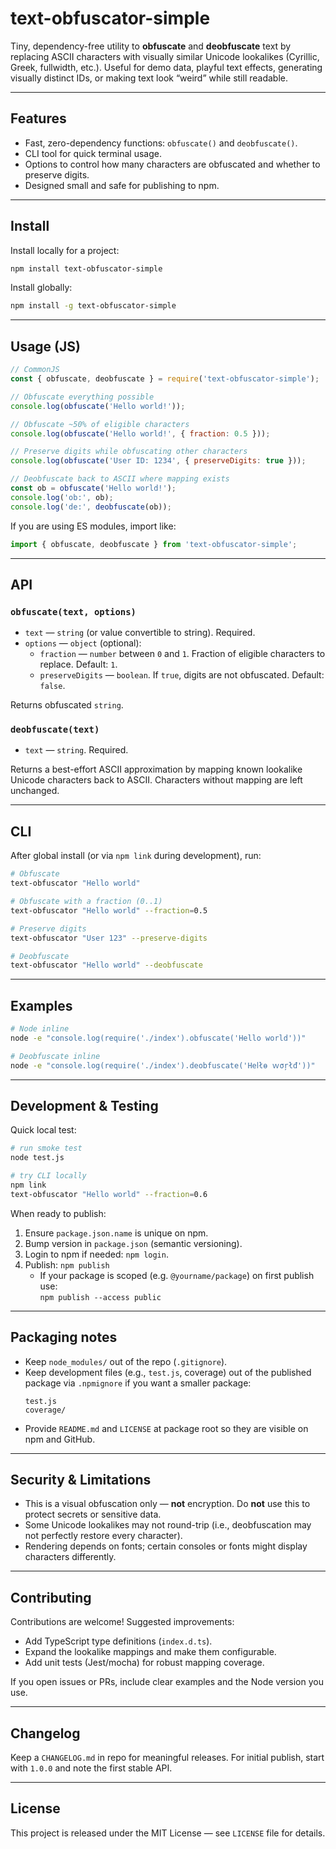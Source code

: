 # text-obfuscator-simple

Tiny, dependency-free utility to **obfuscate** and **deobfuscate** text by replacing ASCII characters with visually similar Unicode lookalikes (Cyrillic, Greek, fullwidth, etc.). Useful for demo data, playful text effects, generating visually distinct IDs, or making text look “weird” while still readable.

---

## Features
- Fast, zero-dependency functions: `obfuscate()` and `deobfuscate()`.
- CLI tool for quick terminal usage.
- Options to control how many characters are obfuscated and whether to preserve digits.
- Designed small and safe for publishing to npm.

---

## Install

Install locally for a project:

```bash
npm install text-obfuscator-simple
```

Install globally:

```bash
npm install -g text-obfuscator-simple
```

---

## Usage (JS)

```js
// CommonJS
const { obfuscate, deobfuscate } = require('text-obfuscator-simple');

// Obfuscate everything possible
console.log(obfuscate('Hello world!'));

// Obfuscate ~50% of eligible characters
console.log(obfuscate('Hello world!', { fraction: 0.5 }));

// Preserve digits while obfuscating other characters
console.log(obfuscate('User ID: 1234', { preserveDigits: true }));

// Deobfuscate back to ASCII where mapping exists
const ob = obfuscate('Hello world!');
console.log('ob:', ob);
console.log('de:', deobfuscate(ob));
```

If you are using ES modules, import like:

```js
import { obfuscate, deobfuscate } from 'text-obfuscator-simple';
```

---

## API

### `obfuscate(text, options)`

- `text` — `string` (or value convertible to string). Required.
- `options` — `object` (optional):
  - `fraction` — `number` between `0` and `1`. Fraction of eligible characters to replace. Default: `1`.
  - `preserveDigits` — `boolean`. If `true`, digits are not obfuscated. Default: `false`.

Returns obfuscated `string`.

### `deobfuscate(text)`

- `text` — `string`. Required.

Returns a best-effort ASCII approximation by mapping known lookalike Unicode characters back to ASCII. Characters without mapping are left unchanged.

---

## CLI

After global install (or via `npm link` during development), run:

```bash
# Obfuscate
text-obfuscator "Hello world"

# Obfuscate with a fraction (0..1)
text-obfuscator "Hello world" --fraction=0.5

# Preserve digits
text-obfuscator "User 123" --preserve-digits

# Deobfuscate
text-obfuscator "Hеllo wσrld" --deobfuscate
```

---

## Examples

```bash
# Node inline
node -e "console.log(require('./index').obfuscate('Hello world'))"

# Deobfuscate inline
node -e "console.log(require('./index').deobfuscate('Неⅼłɵ ｗσŗłđ'))"
```

---

## Development & Testing

Quick local test:

```bash
# run smoke test
node test.js

# try CLI locally
npm link
text-obfuscator "Hello world" --fraction=0.6
```

When ready to publish:
1. Ensure `package.json.name` is unique on npm.
2. Bump version in `package.json` (semantic versioning).
3. Login to npm if needed: `npm login`.
4. Publish: `npm publish`  
   - If your package is scoped (e.g. `@yourname/package`) on first publish use:  
     `npm publish --access public`

---

## Packaging notes

- Keep `node_modules/` out of the repo (`.gitignore`).
- Keep development files (e.g., `test.js`, coverage) out of the published package via `.npmignore` if you want a smaller package:
  ```text
  test.js
  coverage/
  ```
- Provide `README.md` and `LICENSE` at package root so they are visible on npm and GitHub.

---

## Security & Limitations

- This is a visual obfuscation only — **not** encryption. Do **not** use this to protect secrets or sensitive data.
- Some Unicode lookalikes may not round-trip (i.e., deobfuscation may not perfectly restore every character).
- Rendering depends on fonts; certain consoles or fonts might display characters differently.

---

## Contributing

Contributions are welcome! Suggested improvements:
- Add TypeScript type definitions (`index.d.ts`).
- Expand the lookalike mappings and make them configurable.
- Add unit tests (Jest/mocha) for robust mapping coverage.

If you open issues or PRs, include clear examples and the Node version you use.

---

## Changelog

Keep a `CHANGELOG.md` in repo for meaningful releases. For initial publish, start with `1.0.0` and note the first stable API.

---

## License

This project is released under the MIT License — see `LICENSE` file for details.

